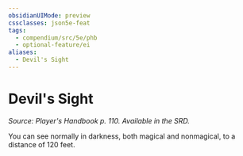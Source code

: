 ```yaml
---
obsidianUIMode: preview
cssclasses: json5e-feat
tags:
  - compendium/src/5e/phb
  - optional-feature/ei
aliases:
  - Devil's Sight
---
```

# Devil's Sight
*Source: Player's Handbook p. 110. Available in the SRD.*  

You can see normally in darkness, both magical and nonmagical, to a distance of 120 feet.